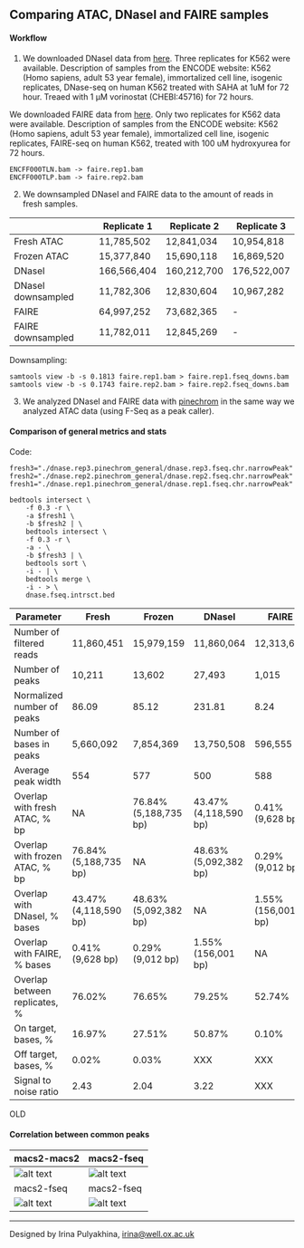 Comparing ATAC, DNaseI and FAIRE samples
------------------------------------------

#### Workflow

1. We downloaded DNaseI data from
[here](https://www.encodeproject.org/experiments/ENCSR000EKN/).
Three replicates for K562 were available. Description of samples from the
ENCODE website: K562 (Homo sapiens, adult 53 year female), immortalized cell
line, isogenic replicates, DNase-seq on human K562 treated with SAHA at 1uM for
72 hour. Treaed with 1 μM vorinostat (CHEBI:45716) for 72 hours.

We downloaded FAIRE data from
[here](https://www.encodeproject.org/experiments/ENCSR000DCK/).
Only two replicates for K562 data were available.  Description of samples from
the ENCODE website: K562 (Homo sapiens, adult 53 year female), immortalized
cell line, isogenic replicates, FAIRE-seq on human K562, treated with 100 uM
hydroxyurea for 72 hours.
```
ENCFF000TLN.bam -> faire.rep1.bam
ENCFF000TLP.bam -> faire.rep2.bam
```

2. We downsampled DNaseI and FAIRE data to the amount of reads in fresh
samples.

|                    | Replicate 1 | Replicate 2 | Replicate 3 |
| ------------------ | ----------- | ----------- | ----------- |
| Fresh ATAC         |  11,785,502 |  12,841,034 |  10,954,818 |
| Frozen ATAC        |  15,377,840 |  15,690,118 |  16,869,520 |
| DNaseI             | 166,566,404 | 160,212,700 | 176,522,007 |
| DNaseI downsampled |  11,782,306 |  12,830,604 |  10,967,282 |
| FAIRE              |  64,997,252 |  73,682,365 |      -      |
| FAIRE downsampled  |  11,782,011 |  12,845,269 |      -      |

Downsampling:
```
samtools view -b -s 0.1813 faire.rep1.bam > faire.rep1.fseq_downs.bam
samtools view -b -s 0.1743 faire.rep2.bam > faire.rep2.fseq_downs.bam
```

3. We analyzed DNaseI and FAIRE data with
[pinechrom](https://github.com/jknightlab/ATACseq_pipeline/tree/master/Core_manuscript/Pinechrom)
in the same way we analyzed ATAC data (using F-Seq as a peak caller).


#### Comparison of general metrics and stats

Code:
```
fresh3="./dnase.rep3.pinechrom_general/dnase.rep3.fseq.chr.narrowPeak"
fresh2="./dnase.rep2.pinechrom_general/dnase.rep2.fseq.chr.narrowPeak"
fresh1="./dnase.rep1.pinechrom_general/dnase.rep1.fseq.chr.narrowPeak"

bedtools intersect \
    -f 0.3 -r \
    -a $fresh1 \
    -b $fresh2 | \
    bedtools intersect \
    -f 0.3 -r \
    -a - \
    -b $fresh3 | \
    bedtools sort \
    -i - | \
    bedtools merge \
    -i - > \
    dnase.fseq.intrsct.bed
```

| Parameter                      | Fresh                 | Frozen                | DNaseI                | FAIRE              |
| ------------------------------ | --------------------- | --------------------- | --------------------- | ------------------ |
| Number of filtered reads       |            11,860,451 |            15,979,159 |            11,860,064 |         12,313,640 |
| Number of peaks                |                10,211 |                13,602 |                27,493 |              1,015 |
| Normalized number of peaks     |                 86.09 |                 85.12 |                231.81 |               8.24 |
| Number of bases in peaks       |             5,660,092 |             7,854,369 |            13,750,508 |            596,555 |
| Average peak width             |                   554 |                   577 |                   500 |                588 |
| Overlap with fresh ATAC, % bp  |                    NA | 76.84% (5,188,735 bp) | 43.47% (4,118,590 bp) |   0.41% (9,628 bp) |
| Overlap with frozen ATAC, % bp | 76.84% (5,188,735 bp) |                    NA | 48.63% (5,092,382 bp) |   0.29% (9,012 bp) |
| Overlap with DNaseI, % bases   | 43.47% (4,118,590 bp) | 48.63% (5,092,382 bp) |                    NA | 1.55% (156,001 bp) |
| Overlap with FAIRE, % bases    |      0.41% (9,628 bp) |      0.29% (9,012 bp) |    1.55% (156,001 bp) |                 NA |
| Overlap between replicates, %  |                76.02% |                76.65% |                79.25% |             52.74% |
| On target, bases, %            |                16.97% |                27.51% |                50.87% |              0.10% |
| Off target, bases, %           |                 0.02% |                 0.03% |                   XXX |                XXX |
| Signal to noise ratio          |                  2.43 |                  2.04 |                  3.22 |                XXX |













OLD

#### Correlation between common peaks

|  macs2-macs2  | macs2-fseq       |
| ------- | ------ |
| ![alt text](https://github.com/jknightlab/ATACseq_pipeline/blob/master/Core_manuscript/DNase/macs2_dnase_atac_common_peaks.png) | ![alt text](https://github.com/jknightlab/ATACseq_pipeline/blob/master/Core_manuscript/DNase/dnase_atac_common_peaks.log.png) |
|  macs2-fseq  | macs2-fseq       |
| ![alt text](https://github.com/jknightlab/ATACseq_pipeline/blob/master/Core_manuscript/DNase/dnase_atac_TSS_common_peaks.log.png) | ![alt text](https://github.com/jknightlab/ATACseq_pipeline/blob/master/Core_manuscript/DNase/dnase_atac_nonTSS_common_peaks.log.png) |



------------------------------
Designed by Irina Pulyakhina, irina@well.ox.ac.uk
